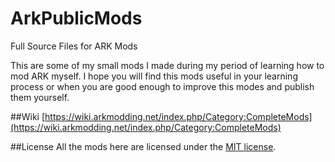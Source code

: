 # ArkPublicMods
Full Source Files for ARK Mods

This are some of my small mods I made during my period of learning how to mod ARK myself.
I hope you will find this mods useful in your learning process or when you are good enough to improve this modes and publish them yourself.

##Wiki
[https://wiki.arkmodding.net/index.php/Category:CompleteMods](https://wiki.arkmodding.net/index.php/Category:CompleteMods)

##License
All the mods here are licensed under the [MIT license](https://github.com/SamKO91/ArkPublicMods/blob/master/LICENSE).
